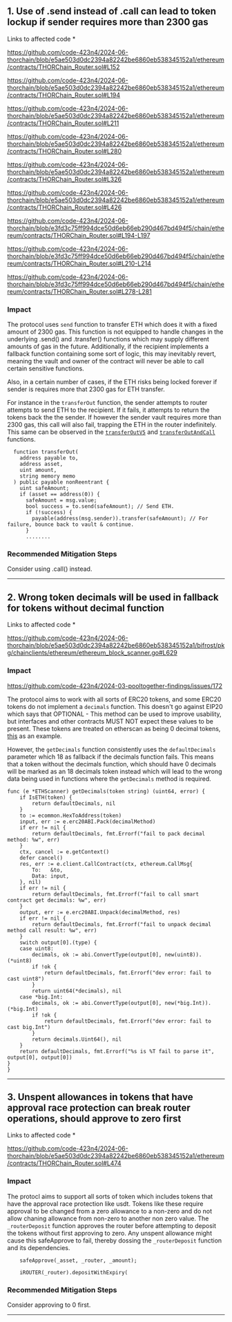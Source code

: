 
## 1. Use  of .send instead of .call can lead to token lockup if sender requires more than 2300 gas

Links to affected code *

https://github.com/code-423n4/2024-06-thorchain/blob/e5ae503d0dc2394a82242be6860eb538345152a1/ethereum/contracts/THORChain_Router.sol#L152

https://github.com/code-423n4/2024-06-thorchain/blob/e5ae503d0dc2394a82242be6860eb538345152a1/ethereum/contracts/THORChain_Router.sol#L194

https://github.com/code-423n4/2024-06-thorchain/blob/e5ae503d0dc2394a82242be6860eb538345152a1/ethereum/contracts/THORChain_Router.sol#L211

https://github.com/code-423n4/2024-06-thorchain/blob/e5ae503d0dc2394a82242be6860eb538345152a1/ethereum/contracts/THORChain_Router.sol#L280

https://github.com/code-423n4/2024-06-thorchain/blob/e5ae503d0dc2394a82242be6860eb538345152a1/ethereum/contracts/THORChain_Router.sol#L326

https://github.com/code-423n4/2024-06-thorchain/blob/e5ae503d0dc2394a82242be6860eb538345152a1/ethereum/contracts/THORChain_Router.sol#L426

https://github.com/code-423n4/2024-06-thorchain/blob/e3fd3c75ff994dce50d6eb66eb290d467bd494f5/chain/ethereum/contracts/THORChain_Router.sol#L194-L197

https://github.com/code-423n4/2024-06-thorchain/blob/e3fd3c75ff994dce50d6eb66eb290d467bd494f5/chain/ethereum/contracts/THORChain_Router.sol#L210-L214

https://github.com/code-423n4/2024-06-thorchain/blob/e3fd3c75ff994dce50d6eb66eb290d467bd494f5/chain/ethereum/contracts/THORChain_Router.sol#L278-L281


### Impact

The protocol uses `send` function to transfer ETH which does it with a fixed amount of 2300 gas. This function is not equipped to handle changes in the underlying .send() and .transfer() functions which may supply different amounts of gas in the future. Additionally, if the recipient implements a fallback function containing some sort of logic, this may inevitably revert, meaning the vault and owner of the contract will never be able to call certain sensitive functions.

Also, in a certain number of cases, if the ETH risks being locked forever if sender is requires more that 2300 gas for ETH transfer.

For instance in the `transferOut` function, the sender attempts to router attempts to send ETH to the recipient. If it fails, it attempts to return the tokens back the the sender. If however the sender vault requires more than 2300 gas, this call will also fail, trapping the ETH in the router indefinitely. This same can be observed in the [`transferOutV5`](https://github.com/code-423n4/2024-06-thorchain/blob/e3fd3c75ff994dce50d6eb66eb290d467bd494f5/chain/ethereum/contracts/THORChain_Router.sol#L210-L214) and [`transferOutAndCall`](https://github.com/code-423n4/2024-06-thorchain/blob/e3fd3c75ff994dce50d6eb66eb290d467bd494f5/chain/ethereum/contracts/THORChain_Router.sol#L278-L281) functions.

```solidity
  function transferOut(
    address payable to,
    address asset,
    uint amount,
    string memory memo
  ) public payable nonReentrant {
    uint safeAmount;
    if (asset == address(0)) {
      safeAmount = msg.value;
      bool success = to.send(safeAmount); // Send ETH.
      if (!success) {
        payable(address(msg.sender)).transfer(safeAmount); // For failure, bounce back to vault & continue.
      }
      ........
```

### Recommended Mitigation Steps

Consider using .call() instead.
 
***
 

## 2. Wrong token decimals will be used in fallback for tokens without decimal function

Links to affected code *

https://github.com/code-423n4/2024-06-thorchain/blob/e5ae503d0dc2394a82242be6860eb538345152a1/bifrost/pkg/chainclients/ethereum/ethereum_block_scanner.go#L629


### Impact

https://github.com/code-423n4/2024-03-pooltogether-findings/issues/172

The protocol aims to work with all sorts of ERC20 tokens, and some ERC20 tokens do not implement a `decimals` function. This doesn't go against EIP20 which says that OPTIONAL - This method can be used to improve usability, but interfaces and other contracts MUST NOT expect these values to be present. These tokens are treated on etherscan as being 0 decimal tokens, [this](https://etherscan.io/token/0x1da4858ad385cc377165a298cc2ce3fce0c5fd31) as an example.

However, the `getDecimals` function consistently uses the `defaultDecimals` parameter which 18 as fallback if the decimals function fails. This means that a token without the decimals function, which should have 0 decimals will be marked as an 18 decimals token instead which will lead to the wrong data being used in functions where the `getDecimals` method is required.


```solidity
func (e *ETHScanner) getDecimals(token string) (uint64, error) {
	if IsETH(token) {
		return defaultDecimals, nil
	}
	to := ecommon.HexToAddress(token)
	input, err := e.erc20ABI.Pack(decimalMethod)
	if err != nil {
		return defaultDecimals, fmt.Errorf("fail to pack decimal method: %w", err)
	}
	ctx, cancel := e.getContext()
	defer cancel()
	res, err := e.client.CallContract(ctx, ethereum.CallMsg{
		To:   &to,
		Data: input,
	}, nil)
	if err != nil {
		return defaultDecimals, fmt.Errorf("fail to call smart contract get decimals: %w", err)
	}
	output, err := e.erc20ABI.Unpack(decimalMethod, res)
	if err != nil {
		return defaultDecimals, fmt.Errorf("fail to unpack decimal method call result: %w", err)
	}
	switch output[0].(type) {
	case uint8:
		decimals, ok := abi.ConvertType(output[0], new(uint8)).(*uint8)
		if !ok {
			return defaultDecimals, fmt.Errorf("dev error: fail to cast uint8")
		}
		return uint64(*decimals), nil
	case *big.Int:
		decimals, ok := abi.ConvertType(output[0], new(*big.Int)).(*big.Int)
		if !ok {
			return defaultDecimals, fmt.Errorf("dev error: fail to cast big.Int")
		}
		return decimals.Uint64(), nil
	}
	return defaultDecimals, fmt.Errorf("%s is %T fail to parse it", output[0], output[0])
}
}
```

***

## 3. Unspent allowances in tokens that have approval race protection can break router operations, should approve to zero first

Links to affected code *

https://github.com/code-423n4/2024-06-thorchain/blob/e5ae503d0dc2394a82242be6860eb538345152a1/ethereum/contracts/THORChain_Router.sol#L474

### Impact

The protocl aims to support all sorts of token which includes tokens that have the approval race protection like usdt. Tokens like these require approval to be changed from a zero allowance to a non-zero and do not allow chaning allowance from non-zero to another non zero value. The `_routerDeposit` function approves the router before attempting to deposit the tokens without first approving to zero. Any unspent allowance might cause this safeApprove to fail, thereby dossing the `_routerDeposit` function and its dependencies. 

```solidity
    safeApprove(_asset, _router, _amount);

    iROUTER(_router).depositWithExpiry(
```
### Recommended Mitigation Steps

Consider approving to 0 first.

***

